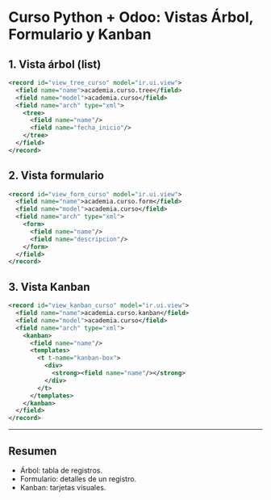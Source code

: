 # Curso Python + Odoo: Vistas Árbol, Formulario y Kanban

## 1. Vista árbol (list)

```xml
<record id="view_tree_curso" model="ir.ui.view">
  <field name="name">academia.curso.tree</field>
  <field name="model">academia.curso</field>
  <field name="arch" type="xml">
    <tree>
      <field name="name"/>
      <field name="fecha_inicio"/>
    </tree>
  </field>
</record>
```

## 2. Vista formulario

```xml
<record id="view_form_curso" model="ir.ui.view">
  <field name="name">academia.curso.form</field>
  <field name="model">academia.curso</field>
  <field name="arch" type="xml">
    <form>
      <field name="name"/>
      <field name="descripcion"/>
    </form>
  </field>
</record>
```

## 3. Vista Kanban

```xml
<record id="view_kanban_curso" model="ir.ui.view">
  <field name="name">academia.curso.kanban</field>
  <field name="model">academia.curso</field>
  <field name="arch" type="xml">
    <kanban>
      <field name="name"/>
      <templates>
        <t t-name="kanban-box">
          <div>
            <strong><field name="name"/></strong>
          </div>
        </t>
      </templates>
    </kanban>
  </field>
</record>
```

---

## Resumen

- Árbol: tabla de registros.
- Formulario: detalles de un registro.
- Kanban: tarjetas visuales.